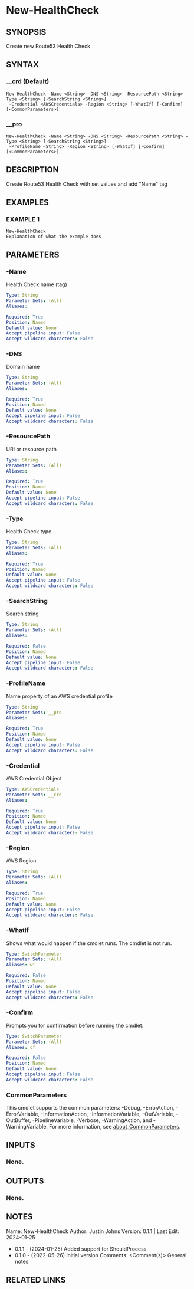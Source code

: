 # New-HealthCheck

## SYNOPSIS
Create new Route53 Health Check

## SYNTAX

### __crd (Default)
```
New-HealthCheck -Name <String> -DNS <String> -ResourcePath <String> -Type <String> [-SearchString <String>]
 -Credential <AWSCredentials> -Region <String> [-WhatIf] [-Confirm] [<CommonParameters>]
```

### __pro
```
New-HealthCheck -Name <String> -DNS <String> -ResourcePath <String> -Type <String> [-SearchString <String>]
 -ProfileName <String> -Region <String> [-WhatIf] [-Confirm] [<CommonParameters>]
```

## DESCRIPTION
Create Route53 Health Check with set values and add "Name" tag

## EXAMPLES

### EXAMPLE 1
```
New-HealthCheck
Explanation of what the example does
```

## PARAMETERS

### -Name
Health Check name (tag)

```yaml
Type: String
Parameter Sets: (All)
Aliases:

Required: True
Position: Named
Default value: None
Accept pipeline input: False
Accept wildcard characters: False
```

### -DNS
Domain name

```yaml
Type: String
Parameter Sets: (All)
Aliases:

Required: True
Position: Named
Default value: None
Accept pipeline input: False
Accept wildcard characters: False
```

### -ResourcePath
URI or resource path

```yaml
Type: String
Parameter Sets: (All)
Aliases:

Required: True
Position: Named
Default value: None
Accept pipeline input: False
Accept wildcard characters: False
```

### -Type
Health Check type

```yaml
Type: String
Parameter Sets: (All)
Aliases:

Required: True
Position: Named
Default value: None
Accept pipeline input: False
Accept wildcard characters: False
```

### -SearchString
Search string

```yaml
Type: String
Parameter Sets: (All)
Aliases:

Required: False
Position: Named
Default value: None
Accept pipeline input: False
Accept wildcard characters: False
```

### -ProfileName
Name property of an AWS credential profile

```yaml
Type: String
Parameter Sets: __pro
Aliases:

Required: True
Position: Named
Default value: None
Accept pipeline input: False
Accept wildcard characters: False
```

### -Credential
AWS Credential Object

```yaml
Type: AWSCredentials
Parameter Sets: __crd
Aliases:

Required: True
Position: Named
Default value: None
Accept pipeline input: False
Accept wildcard characters: False
```

### -Region
AWS Region

```yaml
Type: String
Parameter Sets: (All)
Aliases:

Required: True
Position: Named
Default value: None
Accept pipeline input: False
Accept wildcard characters: False
```

### -WhatIf
Shows what would happen if the cmdlet runs.
The cmdlet is not run.

```yaml
Type: SwitchParameter
Parameter Sets: (All)
Aliases: wi

Required: False
Position: Named
Default value: None
Accept pipeline input: False
Accept wildcard characters: False
```

### -Confirm
Prompts you for confirmation before running the cmdlet.

```yaml
Type: SwitchParameter
Parameter Sets: (All)
Aliases: cf

Required: False
Position: Named
Default value: None
Accept pipeline input: False
Accept wildcard characters: False
```

### CommonParameters
This cmdlet supports the common parameters: -Debug, -ErrorAction, -ErrorVariable, -InformationAction, -InformationVariable, -OutVariable, -OutBuffer, -PipelineVariable, -Verbose, -WarningAction, and -WarningVariable. For more information, see [about_CommonParameters](http://go.microsoft.com/fwlink/?LinkID=113216).

## INPUTS

### None.
## OUTPUTS

### None.
## NOTES
Name:     New-HealthCheck
Author:   Justin Johns
Version:  0.1.1 | Last Edit: 2024-01-25
- 0.1.1 - (2024-01-25) Added support for ShouldProcess
- 0.1.0 - (2022-05-26) Initial version
Comments: \<Comment(s)\>
General notes

## RELATED LINKS
